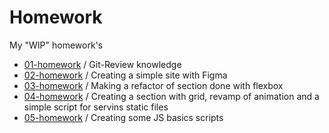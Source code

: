 # Homework
<p>My "WIP" homework's</p>
<ul>
<li><a href="https://github.com/barteekn/Homework/tree/master/01-homework-git">01-homework</a> / Git-Review knowledge</li>
<li><a href="https://github.com/barteekn/Homework/tree/master/02-homework-fusely">02-homework</a> / Creating a simple site with Figma</li>
<li><a href="https://github.com/barteekn/Homework/tree/master/03-homework-blog">03-homework</a> / Making a refactor of section done with flexbox</li>
<li><a href="https://github.com/barteekn/Homework/tree/master/04-homework-grid-animation-node">04-homework</a> / Creating a section with grid, revamp of animation and a simple script for servins static files</li>
<li><a href="https://github.com/barteekn/Homework/tree/master/05-homework-js-basics">05-homework</a> / Creating some JS basics scripts</li>
</ul>
